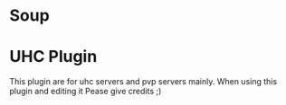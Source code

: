 # Soup
# UHC Plugin 

This plugin are for uhc servers and pvp servers mainly. When using this plugin and editing it Pease give credits ;)
